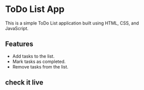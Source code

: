 # ToDo List App

This is a simple ToDo List application built using HTML, CSS, and JavaScript.

## Features

- Add tasks to the list.
- Mark tasks as completed.
- Remove tasks from the list.

## check it live 

